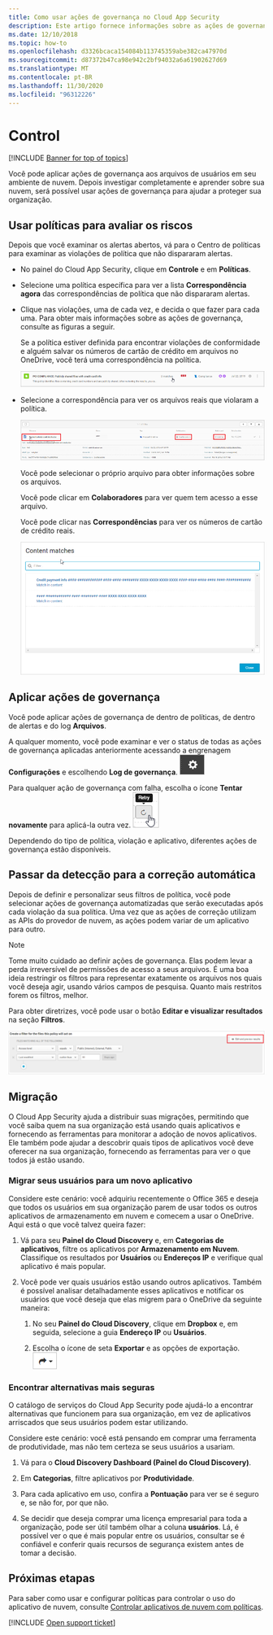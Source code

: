 ```yaml
---
title: Como usar ações de governança no Cloud App Security
description: Este artigo fornece informações sobre as ações de governança que você pode realizar no Cloud App Security para controlar o uso de aplicativos de nuvem da sua organização.
ms.date: 12/10/2018
ms.topic: how-to
ms.openlocfilehash: d3326bcaca154084b113745359abe382ca47970d
ms.sourcegitcommit: d87372b47ca98e942c2bf94032a6a61902627d69
ms.translationtype: MT
ms.contentlocale: pt-BR
ms.lasthandoff: 11/30/2020
ms.locfileid: "96312226"
---
```

# <a name="control"></a>Control

[!INCLUDE [Banner for top of topics](includes/banner.md)]

Você pode aplicar ações de governança aos arquivos de usuários em seu ambiente de nuvem. Depois investigar completamente e aprender sobre sua nuvem, será possível usar ações de governança para ajudar a proteger sua organização.

## <a name="use-policies-to-assess-risk"></a>Usar políticas para avaliar os riscos

Depois que você examinar os alertas abertos, vá para o Centro de políticas para examinar as violações de política que não dispararam alertas.

- No painel do Cloud App Security, clique em **Controle** e em **Políticas**.

- Selecione uma política específica para ver a lista **Correspondência agora** das correspondências de política que não dispararam alertas.

- Clique nas violações, uma de cada vez, e decida o que fazer para cada uma. Para obter mais informações sobre as ações de governança, consulte as figuras a seguir.

    Se a política estiver definida para encontrar violações de conformidade e alguém salvar os números de cartão de crédito em arquivos no OneDrive, você terá uma correspondência na política.

    ![Correspondências de PCI](media/pci-matches.png "correspondências de pci")

- Selecione a correspondência para ver os arquivos reais que violaram a política.

    ![Correspondências de conteúdo de PCI](media/pci-content-matches.png "correspondências de conteúdo de pci")

    Você pode selecionar o próprio arquivo para obter informações sobre os arquivos.

    Você pode clicar em **Colaboradores** para ver quem tem acesso a esse arquivo.

    Você pode clicar nas **Correspondências** para ver os números de cartão de crédito reais.

    ![Conteúdo corresponde a números de cartão de crédito](media/content-matches-ccn.png "conteúdo corresponde a números de cartão de crédito")

## <a name="apply-governance-actions"></a>Aplicar ações de governança

Você pode aplicar ações de governança de dentro de políticas, de dentro de alertas e do log **Arquivos**.

A qualquer momento, você pode examinar e ver o status de todas as ações de governança aplicadas anteriormente acessando a engrenagem **Configurações** e escolhendo **Log de governança**. ![Ícone de configurações](media/settings-icon.png "Ícone de configurações")

Para qualquer ação de governança com falha, escolha o ícone **Tentar novamente** para aplicá-la outra vez. ![Ícone de repetição](media/retry-icon.png "ícone de tentar novamente")

Dependendo do tipo de política, violação e aplicativo, diferentes ações de governança estão disponíveis.

## <a name="move-from-detection-to-automatic-remediation"></a>Passar da detecção para a correção automática

Depois de definir e personalizar seus filtros de política, você pode selecionar ações de governança automatizadas que serão executadas após cada violação da sua política.
Uma vez que as ações de correção utilizam as APIs do provedor de nuvem, as ações podem variar de um aplicativo para outro.

> [!NOTE]
> Tome muito cuidado ao definir ações de governança. Elas podem levar a perda irreversível de permissões de acesso a seus arquivos.
> É uma boa ideia restringir os filtros para representar exatamente os arquivos nos quais você deseja agir, usando vários campos de pesquisa. Quanto mais restritos forem os filtros, melhor.
>
> Para obter diretrizes, você pode usar o botão **Editar e visualizar resultados** na seção **Filtros**.

![Editar e visualizar resultados da política de arquivos](media/file-policy-edit-and-preview-results.png "edição de política de arquivo e visualizar os resultados")

## <a name="migration"></a>Migração

O Cloud App Security ajuda a distribuir suas migrações, permitindo que você saiba quem na sua organização está usando quais aplicativos e fornecendo as ferramentas para monitorar a adoção de novos aplicativos. Ele também pode ajudar a descobrir quais tipos de aplicativos você deve oferecer na sua organização, fornecendo as ferramentas para ver o que todos já estão usando.

### <a name="migrate-your-users-to-a-new-app"></a>Migrar seus usuários para um novo aplicativo

Considere este cenário: você adquiriu recentemente o Office 365 e deseja que todos os usuários em sua organização parem de usar todos os outros aplicativos de armazenamento em nuvem e comecem a usar o OneDrive. Aqui está o que você talvez queira fazer:

1. Vá para seu **Painel do Cloud Discovery** e, em **Categorias de aplicativos**, filtre os aplicativos por **Armazenamento em Nuvem**. Classifique os resultados por **Usuários** ou **Endereços IP** e verifique qual aplicativo é mais popular.

2. Você pode ver quais usuários estão usando outros aplicativos. Também é possível analisar detalhadamente esses aplicativos e notificar os usuários que você deseja que elas migrem para o OneDrive da seguinte maneira:

    1. No seu **Painel do Cloud Discovery**, clique em **Dropbox** e, em seguida, selecione a guia **Endereço IP** ou **Usuários**.

    2. Escolha o ícone de seta **Exportar** e as opções de exportação. ![Ícone de seta](media/arrow-icon.png "Ícone de seta")

### <a name="find-more-secure-alternatives"></a>Encontrar alternativas mais seguras

O catálogo de serviços do Cloud App Security pode ajudá-lo a encontrar alternativas que funcionem para sua organização, em vez de aplicativos arriscados que seus usuários podem estar utilizando.

Considere este cenário: você está pensando em comprar uma ferramenta de produtividade, mas não tem certeza se seus usuários a usariam.

1. Vá para o **Cloud Discovery Dashboard (Painel do Cloud Discovery)**.

2. Em **Categorias**, filtre aplicativos por **Produtividade**.

3. Para cada aplicativo em uso, confira a **Pontuação** para ver se é seguro e, se não for, por que não.

4. Se decidir que deseja comprar uma licença empresarial para toda a organização, pode ser útil também olhar a coluna **usuários**. Lá, é possível ver o que é mais popular entre os usuários, consultar se é confiável e conferir quais recursos de segurança existem antes de tomar a decisão.

## <a name="next-steps"></a>Próximas etapas

Para saber como usar e configurar políticas para controlar o uso do aplicativo de nuvem, consulte [Controlar aplicativos de nuvem com políticas](control-cloud-apps-with-policies.md).

[!INCLUDE [Open support ticket](includes/support.md)]
